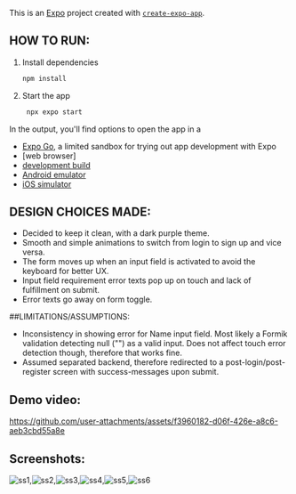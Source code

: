 

This is an [Expo](https://expo.dev) project created with [`create-expo-app`](https://www.npmjs.com/package/create-expo-app).

## HOW TO RUN:

1. Install dependencies
   ```bash
   npm install
   ```
2. Start the app
   ```bash
    npx expo start
   ```
In the output, you'll find options to open the app in a
- [Expo Go](https://expo.dev/go), a limited sandbox for trying out app development with Expo
- [web browser]
- [development build](https://docs.expo.dev/develop/development-builds/introduction/)
- [Android emulator](https://docs.expo.dev/workflow/android-studio-emulator/)
- [iOS simulator](https://docs.expo.dev/workflow/ios-simulator/)

  
## DESIGN CHOICES MADE:
- Decided to keep it clean, with a dark purple theme. 
- Smooth and simple animations to switch from login to sign up and vice versa.
- The form moves up when an input field is activated to avoid the keyboard for better UX. 
- Input field requirement error texts pop up on touch and lack of fulfillment on submit. 
- Error texts go away on form toggle.

##LIMITATIONS/ASSUMPTIONS:
- Inconsistency in showing error for Name input field. Most likely a Formik validation detecting null ("") as a valid input. Does not affect touch error detection though, therefore that works fine.
- Assumed separated backend, therefore redirected to a post-login/post-register screen with success-messages upon submit.



## Demo video:

https://github.com/user-attachments/assets/f3960182-d06f-426e-a8c6-aeb3cbd55a8e


## Screenshots:

![ss1](https://github.com/user-attachments/assets/87579b50-c2fd-4946-a829-f5a42d243b4f),![ss2](https://github.com/user-attachments/assets/94bfca2f-af65-4a1c-b5af-9cd6032ca5a0),![ss3](https://github.com/user-attachments/assets/b225e6a4-ee81-4fda-ab20-fcf6b81b58f4),![ss4](https://github.com/user-attachments/assets/191dc10c-4764-4a36-96f5-bcea3aeb9d56),![ss5](https://github.com/user-attachments/assets/08d710db-684a-4152-8650-4970a467206d),![ss6](https://github.com/user-attachments/assets/72742f61-f0da-464d-bdd5-507c42b3d1bf)




